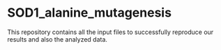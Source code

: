 # SOD1_alanine_mutagenesis
This repository contains all the input files to successfully reproduce our results and also the analyzed data.
